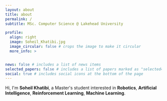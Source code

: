 ```yaml
---
layout: about
title: about
permalink: /
subtitle: MSc. Computer Science @ Lakehead University

profile:
  align: right
  image: Soheil_Khatibi.jpg
  image_circular: false # crops the image to make it circular
  more_info: >


news: false # includes a list of news items
selected_papers: false # includes a list of papers marked as "selected={true}"
social: true # includes social icons at the bottom of the page
---
```


Hi, I'm **Soheil Khatibi**, a Master's student interested in **Robotics**, **Artificial Intelligence**, **Reinforcement Learning**, **Machine Learning**.
